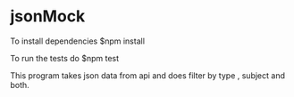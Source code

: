 # jsonMock
To install dependencies
$npm install

To run the tests do
$npm test

This program takes json data from api and does filter by type , subject and both.


